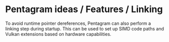 # Pentagram ideas / Features / Linking

To avoid runtime pointer dereferences, Pentagram can also perform a linking step during startup. This can be used to set up SIMD code paths and Vulkan extensions based on hardware capabilities.
